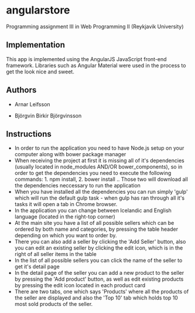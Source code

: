 # angularstore
Programming assignment III in Web Programming II (Reykjavik University)

## Implementation

This app is implemented using the AngularJS JavaScript front-end framework. Libraries such as Angular Material were used in the process to get the look nice and sweet.

## Authors

 - Arnar Leifsson 

 - Björgvin Birkir Björgvinsson

## Instructions

  - In order to run the application you need to have Node.js setup on your computer along with bower package manager
  - When receiving the project at first it is missing all of it's dependencies (usually located in node_modules AND/OR bower_components), so in order to get the dependencies you need to execute the following commands: 1. npm install, 2. bower install .. Those two will download all the dependencies neccessary to run the application
  - When you have installed all the dependencies you can run simply 'gulp' which will run the default gulp task - when gulp has ran through all it's tasks it will open a tab in Chrome browser.
  - In the application you can change between Icelandic and English language (located in the right-top corner)
  - At the main site you have a list of all possible sellers which can be ordered by both name and categories, by pressing the table header depending on which you want to order by.
  - There you can also add a seller by clicking the 'Add Seller' button, also you can edit an existing seller by clicking the edit icon, which is in the right of all seller items in the table
  - In the list of all possible sellers you can click the name of the seller to get it's detail page
  - In the detail page of the seller you can add a new product to the seller by pressing the 'Add product' button, as well as edit existing products by pressing the edit icon located in each product card
  - There are two tabs, one which says 'Products' where all the products of the seller are displayed and also the 'Top 10' tab which holds top 10 most sold products of the seller.
